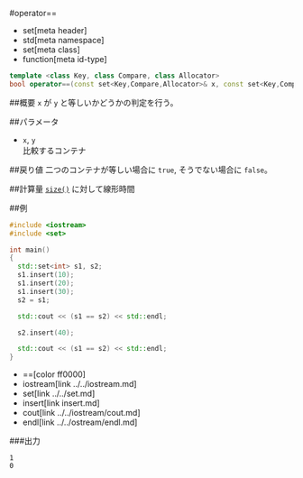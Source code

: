#operator==
* set[meta header]
* std[meta namespace]
* set[meta class]
* function[meta id-type]

```cpp
template <class Key, class Compare, class Allocator>
bool operator==(const set<Key,Compare,Allocator>& x, const set<Key,Compare,Allocator>& y);
```

##概要
`x` が `y` と等しいかどうかの判定を行う。


##パラメータ
- `x`, `y`  
	比較するコンテナ


##戻り値
二つのコンテナが等しい場合に `true`, そうでない場合に `false`。


##計算量
[`size()`](./size.md) に対して線形時間


##例
```cpp
#include <iostream>
#include <set>

int main()
{
  std::set<int> s1, s2;
  s1.insert(10);
  s1.insert(20);
  s1.insert(30);
  s2 = s1;

  std::cout << (s1 == s2) << std::endl;

  s2.insert(40);

  std::cout << (s1 == s2) << std::endl;
}
```
* ==[color ff0000]
* iostream[link ../../iostream.md]
* set[link ../../set.md]
* insert[link insert.md]
* cout[link ../../iostream/cout.md]
* endl[link ../../ostream/endl.md]

###出力
```
1
0
```
